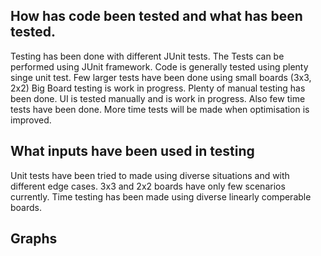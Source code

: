 
## How has code been tested and what has been tested.
Testing has been done with different JUnit tests.
The Tests can be performed using JUnit framework.
Code is generally tested using plenty singe unit test.
Few larger tests have been done using small boards (3x3, 2x2) Big Board testing is work in progress.
Plenty of manual testing has been done.
UI is tested manually and is work in progress.
Also few time tests have been done. More time tests will be made when optimisation is improved.
## What inputs have been used in testing
Unit tests have been tried to made using diverse situations and with different edge cases. 3x3 and 2x2 boards have only few scenarios currently.
Time testing has been made using diverse linearly comperable boards.
## Graphs


